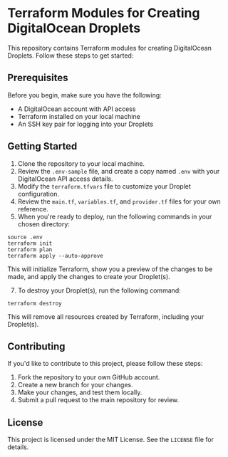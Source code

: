 # Terraform Modules for Creating DigitalOcean Droplets

This repository contains Terraform modules for creating DigitalOcean Droplets. Follow these steps to get started:

## Prerequisites

Before you begin, make sure you have the following:

- A DigitalOcean account with API access
- Terraform installed on your local machine
- An SSH key pair for logging into your Droplets

## Getting Started

1. Clone the repository to your local machine.
2. Review the `.env-sample` file, and create a copy named `.env` with your DigitalOcean API access details.
4. Modify the `terraform.tfvars` file to customize your Droplet configuration.
5. Review the `main.tf`, `variables.tf`, and `provider.tf` files for your own reference.
6. When you're ready to deploy, run the following commands in your chosen directory:

```
source .env
terraform init
terraform plan
terraform apply --auto-approve
```

This will initialize Terraform, show you a preview of the changes to be made, and apply the changes to create your Droplet(s).

7. To destroy your Droplet(s), run the following command:

```
terraform destroy
```

This will remove all resources created by Terraform, including your Droplet(s).

## Contributing

If you'd like to contribute to this project, please follow these steps:

1. Fork the repository to your own GitHub account.
2. Create a new branch for your changes.
3. Make your changes, and test them locally.
4. Submit a pull request to the main repository for review.

## License

This project is licensed under the MIT License. See the `LICENSE` file for details.
